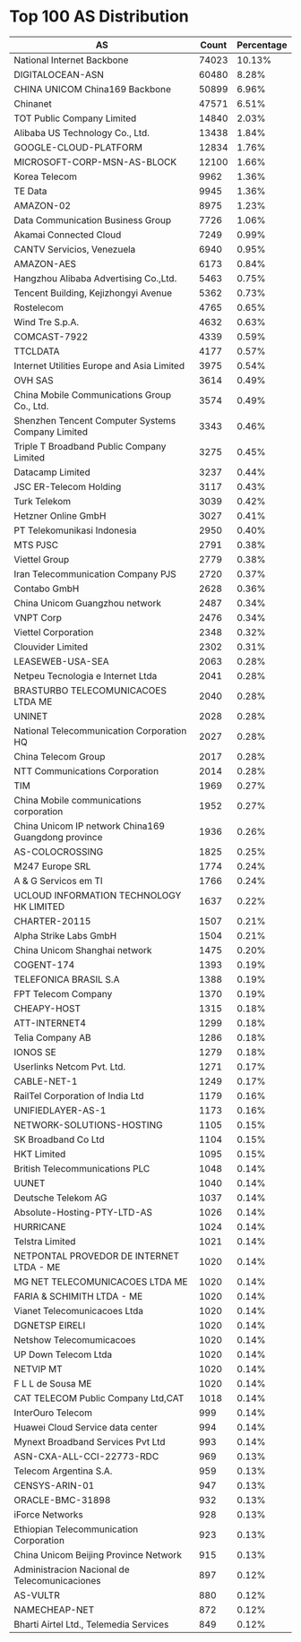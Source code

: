 # Top 100 AS Distribution
| AS | Count | Percentage |
|----|----|----|
| National Internet Backbone | 74023 | 10.13% |
| DIGITALOCEAN-ASN | 60480 | 8.28% |
| CHINA UNICOM China169 Backbone | 50899 | 6.96% |
| Chinanet | 47571 | 6.51% |
| TOT Public Company Limited | 14840 | 2.03% |
| Alibaba US Technology Co., Ltd. | 13438 | 1.84% |
| GOOGLE-CLOUD-PLATFORM | 12834 | 1.76% |
| MICROSOFT-CORP-MSN-AS-BLOCK | 12100 | 1.66% |
| Korea Telecom | 9962 | 1.36% |
| TE Data | 9945 | 1.36% |
| AMAZON-02 | 8975 | 1.23% |
| Data Communication Business Group | 7726 | 1.06% |
| Akamai Connected Cloud | 7249 | 0.99% |
| CANTV Servicios, Venezuela | 6940 | 0.95% |
| AMAZON-AES | 6173 | 0.84% |
| Hangzhou Alibaba Advertising Co.,Ltd. | 5463 | 0.75% |
| Tencent Building, Kejizhongyi Avenue | 5362 | 0.73% |
| Rostelecom | 4765 | 0.65% |
| Wind Tre S.p.A. | 4632 | 0.63% |
| COMCAST-7922 | 4339 | 0.59% |
| TTCLDATA | 4177 | 0.57% |
| Internet Utilities Europe and Asia Limited | 3975 | 0.54% |
| OVH SAS | 3614 | 0.49% |
| China Mobile Communications Group Co., Ltd. | 3574 | 0.49% |
| Shenzhen Tencent Computer Systems Company Limited | 3343 | 0.46% |
| Triple T Broadband Public Company Limited | 3275 | 0.45% |
| Datacamp Limited | 3237 | 0.44% |
| JSC ER-Telecom Holding | 3117 | 0.43% |
| Turk Telekom | 3039 | 0.42% |
| Hetzner Online GmbH | 3027 | 0.41% |
| PT Telekomunikasi Indonesia | 2950 | 0.40% |
| MTS PJSC | 2791 | 0.38% |
| Viettel Group | 2779 | 0.38% |
| Iran Telecommunication Company PJS | 2720 | 0.37% |
| Contabo GmbH | 2628 | 0.36% |
| China Unicom Guangzhou network | 2487 | 0.34% |
| VNPT Corp | 2476 | 0.34% |
| Viettel Corporation | 2348 | 0.32% |
| Clouvider Limited | 2302 | 0.31% |
| LEASEWEB-USA-SEA | 2063 | 0.28% |
| Netpeu Tecnologia e Internet Ltda | 2041 | 0.28% |
| BRASTURBO TELECOMUNICACOES LTDA ME | 2040 | 0.28% |
| UNINET | 2028 | 0.28% |
| National Telecommunication Corporation HQ | 2027 | 0.28% |
| China Telecom Group | 2017 | 0.28% |
| NTT Communications Corporation | 2014 | 0.28% |
| TIM | 1969 | 0.27% |
| China Mobile communications corporation | 1952 | 0.27% |
| China Unicom IP network China169 Guangdong province | 1936 | 0.26% |
| AS-COLOCROSSING | 1825 | 0.25% |
| M247 Europe SRL | 1774 | 0.24% |
| A & G Servicos em TI | 1766 | 0.24% |
| UCLOUD INFORMATION TECHNOLOGY HK LIMITED | 1637 | 0.22% |
| CHARTER-20115 | 1507 | 0.21% |
| Alpha Strike Labs GmbH | 1504 | 0.21% |
| China Unicom Shanghai network | 1475 | 0.20% |
| COGENT-174 | 1393 | 0.19% |
| TELEFONICA BRASIL S.A | 1388 | 0.19% |
| FPT Telecom Company | 1370 | 0.19% |
| CHEAPY-HOST | 1315 | 0.18% |
| ATT-INTERNET4 | 1299 | 0.18% |
| Telia Company AB | 1286 | 0.18% |
| IONOS SE | 1279 | 0.18% |
| Userlinks Netcom Pvt. Ltd. | 1271 | 0.17% |
| CABLE-NET-1 | 1249 | 0.17% |
| RailTel Corporation of India Ltd | 1179 | 0.16% |
| UNIFIEDLAYER-AS-1 | 1173 | 0.16% |
| NETWORK-SOLUTIONS-HOSTING | 1105 | 0.15% |
| SK Broadband Co Ltd | 1104 | 0.15% |
| HKT Limited | 1095 | 0.15% |
| British Telecommunications PLC | 1048 | 0.14% |
| UUNET | 1040 | 0.14% |
| Deutsche Telekom AG | 1037 | 0.14% |
| Absolute-Hosting-PTY-LTD-AS | 1026 | 0.14% |
| HURRICANE | 1024 | 0.14% |
| Telstra Limited | 1021 | 0.14% |
| NETPONTAL PROVEDOR DE INTERNET LTDA - ME | 1020 | 0.14% |
| MG NET TELECOMUNICACOES LTDA ME | 1020 | 0.14% |
| FARIA & SCHIMITH LTDA - ME | 1020 | 0.14% |
| Vianet Telecomunicacoes Ltda | 1020 | 0.14% |
| DGNETSP EIRELI | 1020 | 0.14% |
| Netshow Telecomumicacoes | 1020 | 0.14% |
| UP Down Telecom Ltda | 1020 | 0.14% |
| NETVIP MT | 1020 | 0.14% |
| F L L de Sousa ME | 1020 | 0.14% |
| CAT TELECOM Public Company Ltd,CAT | 1018 | 0.14% |
| InterOuro Telecom | 999 | 0.14% |
| Huawei Cloud Service data center | 994 | 0.14% |
| Mynext Broadband Services Pvt Ltd | 993 | 0.14% |
| ASN-CXA-ALL-CCI-22773-RDC | 969 | 0.13% |
| Telecom Argentina S.A. | 959 | 0.13% |
| CENSYS-ARIN-01 | 947 | 0.13% |
| ORACLE-BMC-31898 | 932 | 0.13% |
| iForce Networks | 928 | 0.13% |
| Ethiopian Telecommunication Corporation | 923 | 0.13% |
| China Unicom Beijing Province Network | 915 | 0.13% |
| Administracion Nacional de Telecomunicaciones | 897 | 0.12% |
| AS-VULTR | 880 | 0.12% |
| NAMECHEAP-NET | 872 | 0.12% |
| Bharti Airtel Ltd., Telemedia Services | 849 | 0.12% |
